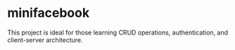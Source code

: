 # minifacebook
This project is ideal for those learning CRUD operations, authentication, and client-server architecture.
